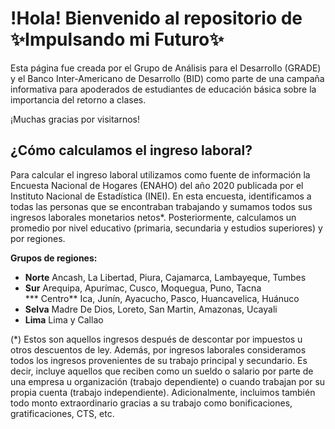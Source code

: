 # !Hola! Bienvenido al repositorio de ✨Impulsando mi Futuro✨

Esta página fue creada por el Grupo de Análisis para el Desarrollo (GRADE) y el Banco Inter-Americano de Desarrollo (BID) como parte de una campaña informativa para apoderados de estudiantes de educación básica sobre la importancia del retorno a clases. 

¡Muchas gracias por visitarnos!

## ¿Cómo calculamos el ingreso laboral?

Para calcular el ingreso laboral utilizamos como fuente de información la Encuesta Nacional de Hogares (ENAHO) del año 2020 publicada por el Instituto Nacional de Estadística (INEI). En esta encuesta, identificamos a todas las personas que se encontraban trabajando y sumamos todos sus ingresos laborales monetarios netos*. Posteriormente, calculamos un promedio por nivel educativo (primaria, secundaria y estudios superiores) y por regiones. 

**Grupos de regiones:** 	 
* **Norte**	Ancash, La Libertad, Piura, Cajamarca, Lambayeque, Tumbes 
* **Sur**	Arequipa, Apurímac, Cusco, Moquegua, Puno, Tacna 	
*** Centro**	Ica, Junín, Ayacucho, Pasco, Huancavelica, Huánuco 	
* **Selva**	Madre De Dios, Loreto, San Martin, Amazonas, Ucayali 
* **Lima**	Lima y Callao 	 	 	 

(*) Estos son aquellos ingresos después de descontar por impuestos u otros descuentos de ley. Además, por ingresos laborales consideramos todos los ingresos provenientes de su trabajo principal y secundario. Es decir, incluye aquellos que reciben como un sueldo o salario por parte de una empresa u organización (trabajo dependiente) o cuando trabajan por su propia cuenta (trabajo independiente). Adicionalmente, incluimos también todo monto extraordinario gracias a su trabajo como bonificaciones, gratificaciones, CTS, etc.

